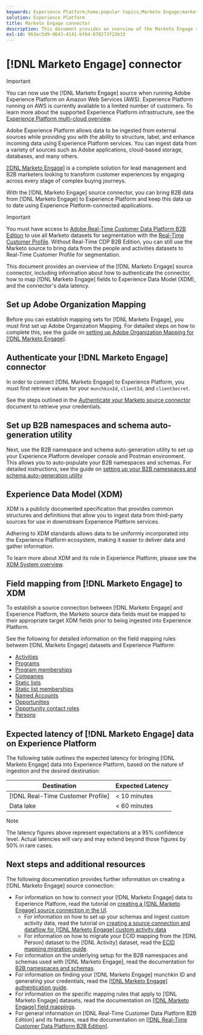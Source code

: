 ```yaml
---
keywords: Experience Platform;home;popular topics;Marketo Engage;marketo engage;marketo
solution: Experience Platform
title: Marketo Engage connector
description: This document provides an overview of the Marketo Engage source connector, including information about its authentication, mapping, and data latency.
exl-id: 063ec5d9-d643-4141-bf6d-878273f22b33
---
```

# [!DNL Marketo Engage] connector

>[!IMPORTANT]
>
>You can now use the [!DNL Marketo Engage] source when running Adobe Experience Platform on Amazon Web Services (AWS). Experience Platform running on AWS is currently available to a limited number of customers. To learn more about the supported Experience Platform infrastructure, see the [Experience Platform multi-cloud overview](../../../../landing/multi-cloud.md).

Adobe Experience Platform allows data to be ingested from external sources while providing you with the ability to structure, label, and enhance incoming data using Experience Platform services. You can ingest data from a variety of sources such as Adobe applications, cloud-based storage, databases, and many others.

[[!DNL Marketo Engage]](https://www.marketo.com/software/) is a complete solution for lead management and B2B marketers looking to transform customer experiences by engaging across every stage of complex buying journeys.

With the [!DNL Marketo Engage] source connector, you can bring B2B data from [!DNL Marketo Engage] to Experience Platform and keep this data up to date using Experience Platform-connected applications.

>[!IMPORTANT]
>
>You must have access to [Adobe Real-Time Customer Data Platform B2B Edition](../../../../rtcdp/b2b-overview.md) to use all Marketo datasets for segmentation with the [Real-Time Customer Profile](../../../../profile/home.md). Without Real-Time CDP B2B Edition, you can still use the Marketo source to bring data from the people and activities datasets to Real-Time Customer Profile for segmentation.

This document provides an overview of the [!DNL Marketo Engage] source connector, including information about how to authenticate the connector, how to map [!DNL Marketo Engage] fields to Experience Data Model (XDM), and the connector's data latency.

## Set up Adobe Organization Mapping

Before you can establish mapping sets for [!DNL Marketo Engage], you must first set up Adobe Organization Mapping. For detailed steps on how to complete this, see the guide on [setting up Adobe Organization Mapping for [!DNL Marketo Engage]](https://experienceleague.adobe.com/docs/marketo/using/product-docs/core-marketo-concepts/miscellaneous/set-up-adobe-organization-mapping.html).

## Authenticate your [!DNL Marketo Engage] connector

In order to connect [!DNL Marketo Engage] to Experience Platform, you must first retrieve values for your `munchkinId`, `clientId`, and `clientSecret`.

See the steps outlined in the [Authenticate your Marketo source connector](./marketo-auth.md) document to retrieve your credentials.

## Set up B2B namespaces and schema auto-generation utility

Next, use the B2B namespace and schema auto-generation utility to set up your Experience Platform developer console and Postman environment. This allows you to auto-populate your B2B namespaces and schemas. For detailed instructions, see the guide on [setting up your B2B namespaces and schema auto-generation utility](./marketo-namespaces.md)

## Experience Data Model (XDM)

XDM is a publicly documented specification that provides common structures and definitions that allow you to ingest data from third-party sources for use in downstream Experience Platform services.

Adhering to XDM standards allows data to be uniformly incorporated into the Experience Platform ecosystem, making it easier to deliver data and gather information.

To learn more about XDM and its role in Experience Platform, please see the [XDM System overview](../../../../xdm/home.md).

## Field mapping from [!DNL Marketo Engage] to XDM

To establish a source connection between [!DNL Marketo Engage] and Experience Platform, the Marketo source data fields must be mapped to their appropriate target XDM fields prior to being ingested into Experience Platform.

See the following for detailed information on the field mapping rules between [!DNL Marketo Engage] datasets and Experience Platform:

* [Activities](../mapping/marketo.md#activities)
* [Programs](../mapping/marketo.md#programs)
* [Program memberships](../mapping/marketo.md#program-memberships)
* [Companies](../mapping/marketo.md#companies)
* [Static lists](../mapping/marketo.md#static-lists)
* [Static list memberships](../mapping/marketo.md#static-list-memberships)
* [Named Accounts](../mapping/marketo.md#named-accounts)
* [Opportunities](../mapping/marketo.md#opportunities)
* [Opportunity contact roles](../mapping/marketo.md#opportunity-contact-roles)
* [Persons](../mapping/marketo.md#persons)

## Expected latency of [!DNL Marketo Engage] data on Experience Platform

The following table outlines the expected latency for bringing [!DNL Marketo Engage] data into Experience Platform, based on the nature of ingestion and the desired destination:

| Destination | Expected Latency |
| ----------- | ---------------- |
| [!DNL Real-Time Customer Profile] | < 10 minutes |
| Data lake | < 60 minutes |

>[!NOTE]
>
>The latency figures above represent expectations at a 95% confidence level. Actual latencies will vary and may extend beyond those figures by 50% in rare cases.

## Next steps and additional resources

The following documentation provides further information on creating a [!DNL Marketo Engage] source connection:

* For information on how to connect your [!DNL Marketo Engage] data to Experience Platform, read the tutorial on [creating a [!DNL Marketo Engage] source connection in the UI](../../../tutorials/ui/create/adobe-applications/marketo.md).
  * For information on how to set up your schemas and ingest custom activity data, read the tutorial on [creating a source connection and dataflow for [!DNL Marketo Engage] custom activity data](../../../tutorials/ui/create/adobe-applications/marketo-custom-activities.md)
  * For information on how to migrate your ECID mapping from the [!DNL Person] dataset to the [!DNL Activity] dataset, read the [ECID mapping migration guide](./migration.md).
* For information on the underlying setup for the B2B namespaces and schemas used with [!DNL Marketo Engage], read the documentation for [B2B namespaces and schemas](./marketo-namespaces.md).
* For information on finding your [!DNL Marketo Engage] munchkin ID and generating your credentials, read the [[!DNL Marketo Engage] authentication guide](./marketo-auth.md).
* For information on the specific mapping rules that apply to [!DNL Marketo Engage] datasets, read the documentation on [[!DNL Marketo Engage] field mappings](../mapping/marketo.md).
* For general information on [!DNL Real-Time Customer Data Platform B2B Edition] and its features, read the documentation on [[!DNL Real-Time Customer Data Platform B2B Edition]](../../../../rtcdp/b2b-overview.md).

